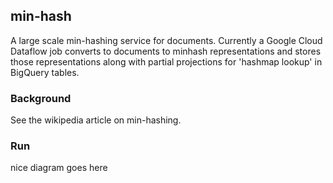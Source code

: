 min-hash
----

A large scale min-hashing service for documents. Currently a Google Cloud Dataflow job converts to documents to minhash representations and stores those representations along with partial projections for 'hashmap lookup' in BigQuery tables.

### Background
See the wikipedia article on min-hashing.

### Run

nice diagram goes here





